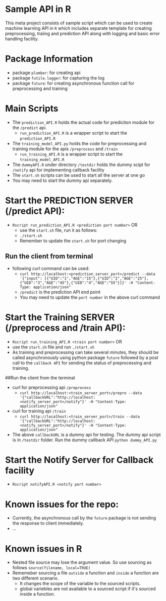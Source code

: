 # Sample API in R
This meta project consists of sample script which can be used to create machine learning API in `R` which includes
separate template for creating preprocessing, traiing and prediction API along with logging and basic error handling facility. 

# Package Information


+ package `plumber`: for creating api
+ package `futile.logger`: for capturing the log
+ package `future`: for creating asynchronous function call for preprocessing and training

# Main Scripts


+ The `prediction_API.R` holds the actual code for prediciton module for the `/predict` api.
  + `run_prediction_API.R` is a wrapper script to start the `prediction_API.R`
+ The `training_model_API.py` holds the code for preprocessing and training module for the apis `/preprocess` and `/train`
  + `run_training_API.R` is a wrapper script to start the `training_model_API.R`
+ The `dummyAPI.R` under directory `/testdir` holds the dummy scipt for `/notify` api for implementing callback facility
+ The `start.sh` scripts can be used to start all the server at one go
+ You may need to start the dummy api separately.


# Start the PREDICTION SERVER (/predict API):


+ `Rscript run_prediction_API.R <prediction port number>` OR
  + use the `start.sh` file, run it as follows:
   + `./start.sh`
   + Remember to update the `start.sh` for port changing
## Run the client from terminal
  + following curl command can be used:
    + `curl http://localhost:<prediction_server_port>/predict --data '{"input": [{"UID":"1","AGE":"15"},{"UID":"2","AGE":"25"},{"UID":"3","AGE":"45"},{"UID":"4","AGE":"55"}]}' -H "Content-Type: application/json"`
	+ `/predict` is the prediction API end point
	+ You may need to update the `port number` in the above curl command


# Start the Training SERVER (/preprocess and /train API):
  +  `Rscript run_training_API.R <train port number>` OR
  + use the `start.sh` file and run `./start.sh`
  + As training and preprocessing can take several minutes, they should be called asynchronously using python package `future` followed by a post call to the `callback API` for sending the status of preprocessing and training.

##Run the client from the terminal 
  + curl for preprocessing api `/preprocess`
    + `curl http://localhost:<train_server_port>/prepro --data '{"callbackURL":"http://localhost:<notify_server_port>/notify"}' -H "Content-Type: application/json"`
  + curl for training api `/train`
    + `curl http://localhost:<train_server_port>/train --data '{"callbackURL":"http://localhost:<notify_server_port>/notify"}' -H "Content-Type: application/json"`
  + The above `callbackURL` is a dummy api for testing. The dummy api script is in `/testdir` folder. Run the dummy callback API `python dummy_API.py`

# Start the Notify Server for Callback facility
  + `Rscript notifyAPI.R <notify port number>` 

# Known issues for the repo:
  + Currently, the asynchronous call by the `future` package is not sending the response to client immediately.
  + ...

# Known issues in R
  + Nested file source may lose the argument value. So use sourcing as follows
  `source(filename, local=TRUE)`
  + Rememeber sourcing a file `outside` a function and `inside` a function are two different scenario.
    + It changes the scope of the variable to the sourced scripts.
	+ global variebles are not available to a sourced script if it's sourced inside a function.

